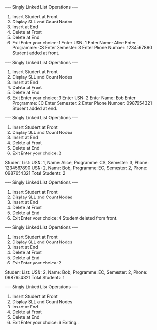--- Singly Linked List Operations ---
1. Insert Student at Front
2. Display SLL and Count Nodes
3. Insert at End
4. Delete at Front
5. Delete at End
6. Exit
Enter your choice: 1
Enter USN: 1
Enter Name: Alice
Enter Programme: CS
Enter Semester: 3
Enter Phone Number: 1234567890
Student added at front.

--- Singly Linked List Operations ---
1. Insert Student at Front
2. Display SLL and Count Nodes
3. Insert at End
4. Delete at Front
5. Delete at End
6. Exit
Enter your choice: 3
Enter USN: 2
Enter Name: Bob
Enter Programme: EC
Enter Semester: 2
Enter Phone Number: 0987654321
Student added at end.

--- Singly Linked List Operations ---
1. Insert Student at Front
2. Display SLL and Count Nodes
3. Insert at End
4. Delete at Front
5. Delete at End
6. Exit
Enter your choice: 2

Student List:
USN: 1, Name: Alice, Programme: CS, Semester: 3, Phone: 1234567890
USN: 2, Name: Bob, Programme: EC, Semester: 2, Phone: 0987654321
Total Students: 2

--- Singly Linked List Operations ---
1. Insert Student at Front
2. Display SLL and Count Nodes
3. Insert at End
4. Delete at Front
5. Delete at End
6. Exit
Enter your choice: 4
Student deleted from front.

--- Singly Linked List Operations ---
1. Insert Student at Front
2. Display SLL and Count Nodes
3. Insert at End
4. Delete at Front
5. Delete at End
6. Exit
Enter your choice: 2

Student List:
USN: 2, Name: Bob, Programme: EC, Semester: 2, Phone: 0987654321
Total Students: 1

--- Singly Linked List Operations ---
1. Insert Student at Front
2. Display SLL and Count Nodes
3. Insert at End
4. Delete at Front
5. Delete at End
6. Exit
Enter your choice: 6
Exiting...
